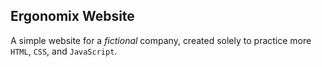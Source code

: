 ## Ergonomix Website
A simple website for a *fictional* company, created solely to practice more `HTML`, `CSS`, and `JavaScript`.
